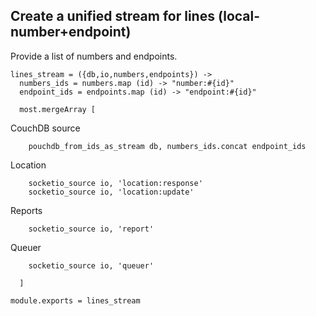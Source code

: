 Create a unified stream for lines (local-number+endpoint)
---------------------------------------------------------

Provide a list of numbers and endpoints.

    lines_stream = ({db,io,numbers,endpoints}) ->
      numbers_ids = numbers.map (id) -> "number:#{id}"
      endpoint_ids = endpoints.map (id) -> "endpoint:#{id}"

      most.mergeArray [

CouchDB source

        pouchdb_from_ids_as_stream db, numbers_ids.concat endpoint_ids

Location

        socketio_source io, 'location:response'
        socketio_source io, 'location:update'

Reports

        socketio_source io, 'report'

Queuer

        socketio_source io, 'queuer'

      ]

    module.exports = lines_stream

